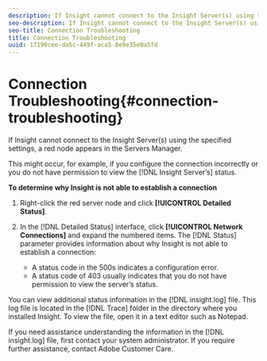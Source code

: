 ```yaml
---
description: If Insight cannot connect to the Insight Server(s) using the specified settings, a red node appears in the Servers Manager.
seo-description: If Insight cannot connect to the Insight Server(s) using the specified settings, a red node appears in the Servers Manager.
seo-title: Connection Troubleshooting
title: Connection Troubleshooting
uuid: 17190cee-da5c-449f-aca5-8e9e35e0a5fd
---
```


# Connection Troubleshooting{#connection-troubleshooting}

If Insight cannot connect to the Insight Server(s) using the specified settings, a red node appears in the Servers Manager.

This might occur, for example, if you configure the connection incorrectly or you do not have permission to view the [!DNL Insight Server’s] status.

**To determine why Insight is not able to establish a connection** 

1. Right-click the red server node and click **[!UICONTROL Detailed Status]**.
1. In the [!DNL Detailed Status] interface, click **[!UICONTROL Network Connections]** and expand the numbered items. The [!DNL Status] parameter provides information about why Insight is not able to establish a connection:

    * A status code in the 500s indicates a configuration error. 
    * A status code of 403 usually indicates that you do not have permission to view the server’s status.

You can view additional status information in the [!DNL insight.log] file. This log file is located in the [!DNL Trace] folder in the directory where you installed Insight. To view the file, open it in a text editor such as Notepad.

If you need assistance understanding the information in the [!DNL insight.log] file, first contact your system administrator. If you require further assistance, contact Adobe Customer Care. 
